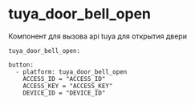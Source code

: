 # tuya_door_bell_open

Компонент для вызова api tuya для открытия двери

```
tuya_door_bell_open:

button:
  - platform: tuya_door_bell_open
    ACCESS_ID = "ACCESS_ID"
    ACCESS_KEY = "ACCESS_KEY"
    DEVICE_ID = "DEVICE_ID"
```
